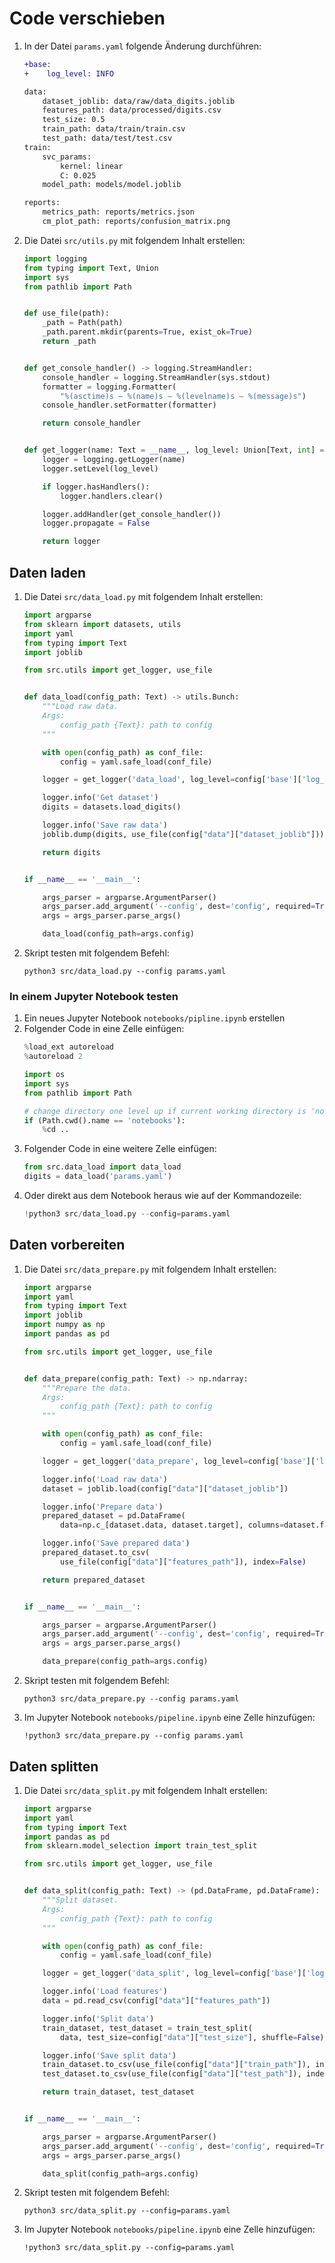 # Code verschieben

1. In der Datei `params.yaml` folgende Änderung durchführen:
    ```diff
    +base:
    +    log_level: INFO

    data:
        dataset_joblib: data/raw/data_digits.joblib
        features_path: data/processed/digits.csv
        test_size: 0.5
        train_path: data/train/train.csv
        test_path: data/test/test.csv
    train:
        svc_params:
            kernel: linear
            C: 0.025
        model_path: models/model.joblib

    reports:
        metrics_path: reports/metrics.json
        cm_plot_path: reports/confusion_matrix.png
    ```
1. Die Datei `src/utils.py` mit folgendem Inhalt erstellen:
    ```python
    import logging
    from typing import Text, Union
    import sys
    from pathlib import Path


    def use_file(path):
        _path = Path(path)
        _path.parent.mkdir(parents=True, exist_ok=True)
        return _path


    def get_console_handler() -> logging.StreamHandler:
        console_handler = logging.StreamHandler(sys.stdout)
        formatter = logging.Formatter(
            "%(asctime)s — %(name)s — %(levelname)s — %(message)s")
        console_handler.setFormatter(formatter)

        return console_handler


    def get_logger(name: Text = __name__, log_level: Union[Text, int] = logging.DEBUG) -> logging.Logger:
        logger = logging.getLogger(name)
        logger.setLevel(log_level)

        if logger.hasHandlers():
            logger.handlers.clear()

        logger.addHandler(get_console_handler())
        logger.propagate = False

        return logger
    ```

## Daten laden

1. Die Datei `src/data_load.py` mit folgendem Inhalt erstellen:
    ```python
    import argparse
    from sklearn import datasets, utils
    import yaml
    from typing import Text
    import joblib

    from src.utils import get_logger, use_file


    def data_load(config_path: Text) -> utils.Bunch:
        """Load raw data.
        Args:
            config_path {Text}: path to config
        """

        with open(config_path) as conf_file:
            config = yaml.safe_load(conf_file)

        logger = get_logger('data_load', log_level=config['base']['log_level'])

        logger.info('Get dataset')
        digits = datasets.load_digits()

        logger.info('Save raw data')
        joblib.dump(digits, use_file(config["data"]["dataset_joblib"]))

        return digits


    if __name__ == '__main__':

        args_parser = argparse.ArgumentParser()
        args_parser.add_argument('--config', dest='config', required=True)
        args = args_parser.parse_args()

        data_load(config_path=args.config)
    ```
1. Skript testen mit folgendem Befehl:
    ```shell
    python3 src/data_load.py --config params.yaml
    ```

### In einem Jupyter Notebook testen

1. Ein neues Jupyter Notebook `notebooks/pipline.ipynb` erstellen
1. Folgender Code in eine Zelle einfügen:
    ```python
    %load_ext autoreload
    %autoreload 2

    import os
    import sys
    from pathlib import Path

    # change directory one level up if current working directory is 'notebooks'
    if (Path.cwd().name == 'notebooks'):
        %cd ..
    ```
1. Folgender Code in eine weitere Zelle einfügen:
    ```python
    from src.data_load import data_load
    digits = data_load('params.yaml')
    ```
1. Oder direkt aus dem Notebook heraus wie auf der Kommandozeile:
    ```python
    !python3 src/data_load.py --config=params.yaml
    ```

## Daten vorbereiten

1. Die Datei `src/data_prepare.py` mit folgendem Inhalt erstellen:
    ```python
    import argparse
    import yaml
    from typing import Text
    import joblib
    import numpy as np
    import pandas as pd

    from src.utils import get_logger, use_file


    def data_prepare(config_path: Text) -> np.ndarray:
        """Prepare the data.
        Args:
            config_path {Text}: path to config
        """

        with open(config_path) as conf_file:
            config = yaml.safe_load(conf_file)

        logger = get_logger('data_prepare', log_level=config['base']['log_level'])

        logger.info('Load raw data')
        dataset = joblib.load(config["data"]["dataset_joblib"])

        logger.info('Prepare data')
        prepared_dataset = pd.DataFrame(
            data=np.c_[dataset.data, dataset.target], columns=dataset.feature_names + ['target'])

        logger.info('Save prepared data')
        prepared_dataset.to_csv(
            use_file(config["data"]["features_path"]), index=False)

        return prepared_dataset


    if __name__ == '__main__':

        args_parser = argparse.ArgumentParser()
        args_parser.add_argument('--config', dest='config', required=True)
        args = args_parser.parse_args()

        data_prepare(config_path=args.config)
    ```
1. Skript testen mit folgendem Befehl:
    ```shell
    python3 src/data_prepare.py --config params.yaml
    ```
1. Im Jupyter Notebook `notebooks/pipeline.ipynb` eine Zelle hinzufügen:
    ```shell
    !python3 src/data_prepare.py --config params.yaml
    ```

## Daten splitten

1. Die Datei `src/data_split.py` mit folgendem Inhalt erstellen:
    ```python
    import argparse
    import yaml
    from typing import Text
    import pandas as pd
    from sklearn.model_selection import train_test_split

    from src.utils import get_logger, use_file


    def data_split(config_path: Text) -> (pd.DataFrame, pd.DataFrame):
        """Split dataset.
        Args:
            config_path {Text}: path to config
        """

        with open(config_path) as conf_file:
            config = yaml.safe_load(conf_file)

        logger = get_logger('data_split', log_level=config['base']['log_level'])

        logger.info('Load features')
        data = pd.read_csv(config["data"]["features_path"])

        logger.info('Split data')
        train_dataset, test_dataset = train_test_split(
            data, test_size=config["data"]["test_size"], shuffle=False)

        logger.info('Save split data')
        train_dataset.to_csv(use_file(config["data"]["train_path"]), index=False)
        test_dataset.to_csv(use_file(config["data"]["test_path"]), index=False)

        return train_dataset, test_dataset


    if __name__ == '__main__':

        args_parser = argparse.ArgumentParser()
        args_parser.add_argument('--config', dest='config', required=True)
        args = args_parser.parse_args()

        data_split(config_path=args.config)
    ```
1. Skript testen mit folgendem Befehl:
    ```shell
    python3 src/data_split.py --config=params.yaml
    ```
1. Im Jupyter Notebook `notebooks/pipeline.ipynb` eine Zelle hinzufügen:
    ```shell
    !python3 src/data_split.py --config=params.yaml
    ```


